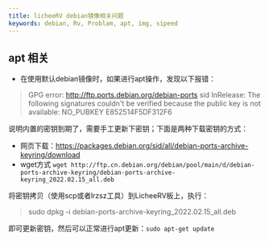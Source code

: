 ```yaml
---
title: licheeRV debian镜像相关问题
keywords: debian, Rv, Problam, apt, img, sipeed
---
```


## apt 相关

- 在使用默认debian镜像时，如果进行apt操作，发现以下报错：
  
> GPG error: http://ftp.ports.debian.org/debian-ports sid InRelease: The following signatures couldn't be verified because the public key is not available: NO_PUBKEY E852514F5DF312F6

说明内置的密钥到期了，需要手工更新下密钥；下面是两种下载密钥的方式：
 - 网页下载：https://packages.debian.org/sid/all/debian-ports-archive-keyring/download
 - wget方式 `wget http://ftp.cn.debian.org/debian/pool/main/d/debian-ports-archive-keyring/debian-ports-archive-keyring_2022.02.15_all.deb`
  
将密钥拷贝（使用scp或者lrzsz工具）到LicheeRV板上，执行：

> sudo dpkg -i debian-ports-archive-keyring_2022.02.15_all.deb

即可更新密钥，然后可以正常进行apt更新：`sudo apt-get update`
